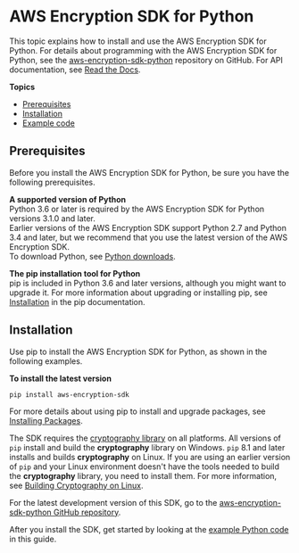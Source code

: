 # AWS Encryption SDK for Python<a name="python"></a>

This topic explains how to install and use the AWS Encryption SDK for Python\. For details about programming with the AWS Encryption SDK for Python, see the [aws\-encryption\-sdk\-python](https://github.com/aws/aws-encryption-sdk-python/) repository on GitHub\. For API documentation, see [Read the Docs](https://aws-encryption-sdk-python.readthedocs.io/en/latest/)\.

**Topics**
+ [Prerequisites](#python-prerequisites)
+ [Installation](#python-installation)
+ [Example code](python-example-code.md)

## Prerequisites<a name="python-prerequisites"></a>

Before you install the AWS Encryption SDK for Python, be sure you have the following prerequisites\.

**A supported version of Python**  
Python 3\.6 or later is required by the AWS Encryption SDK for Python versions 3\.1\.0 and later\.  
Earlier versions of the AWS Encryption SDK support Python 2\.7 and Python 3\.4 and later, but we recommend that you use the latest version of the AWS Encryption SDK\.   
To download Python, see [Python downloads](https://www.python.org/downloads/)\.

**The pip installation tool for Python**  
pip is included in Python 3\.6 and later versions, although you might want to upgrade it\. For more information about upgrading or installing pip, see [Installation](https://pip.pypa.io/en/latest/installation/) in the pip documentation\.

## Installation<a name="python-installation"></a>

Use pip to install the AWS Encryption SDK for Python, as shown in the following examples\.

**To install the latest version**  

```
pip install aws-encryption-sdk
```

For more details about using pip to install and upgrade packages, see [Installing Packages](https://packaging.python.org/tutorials/installing-packages/)\.

The SDK requires the [cryptography library](https://cryptography.io/en/latest/) on all platforms\. All versions of `pip` install and build the **cryptography** library on Windows\. `pip` 8\.1 and later installs and builds **cryptography** on Linux\. If you are using an earlier version of `pip` and your Linux environment doesn't have the tools needed to build the **cryptography** library, you need to install them\. For more information, see [Building Cryptography on Linux](https://cryptography.io/en/latest/installation.html#building-cryptography-on-linux)\.

For the latest development version of this SDK, go to the [aws\-encryption\-sdk\-python GitHub repository](https://github.com/aws/aws-encryption-sdk-python/)\.

After you install the SDK, get started by looking at the [example Python code](python-example-code.md) in this guide\.